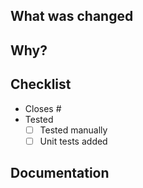 <!--- Note to EXTERNAL Contributors -->
<!-- Thanks for opening a PR!
If it is a significant code change, please **make sure there is an open issue** for this.
We work best with you when we have accepted the idea first before you code. -->

<!--- For ALL Contributors 👇 -->

## What was changed

<!-- Describe what has changed in this PR -->

## Why?

<!-- Tell your future self why have you made these changes -->

## Checklist

- Closes #
- Tested
    - [ ] Tested manually
    - [ ] Unit tests added

## Documentation <!--- Remove if not needed -->
